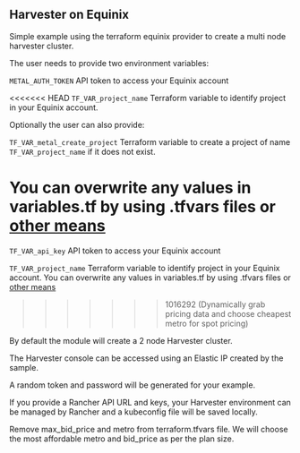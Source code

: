 ## Harvester on Equinix

Simple example using the terraform equinix provider to create a multi node harvester cluster.

The user needs to provide two environment variables:

`METAL_AUTH_TOKEN` API token to access your Equinix account

<<<<<<< HEAD
`TF_VAR_project_name` Terraform variable to identify project in your Equinix account.

Optionally the user can also provide:

`TF_VAR_metal_create_project` Terraform variable to create a project of name `TF_VAR_project_name` if it does not exist.

You can overwrite any values in variables.tf by using .tfvars files or [other means](https://www.terraform.io/language/values/variables#assigning-values-to-root-module-variables)
=======
`TF_VAR_api_key` API token to access your Equinix account

`TF_VAR_project_name` Terraform variable to identify project in your Equinix account. You can overwrite any values in variables.tf by using .tfvars files or [other means](https://www.terraform.io/language/values/variables#assigning-values-to-root-module-variables)
>>>>>>> 1016292 (Dynamically grab pricing data and choose cheapest metro for spot pricing)

By default the module will create a 2 node Harvester cluster.

The Harvester console can be accessed using an Elastic IP created by the sample.

A random token and password will be generated for your example.

If you provide a Rancher API URL and keys, your Harvester environment can be managed by Rancher and a kubeconfig file will be saved locally.

Remove max_bid_price and metro from terraform.tfvars file. We will choose the most affordable metro and bid_price as per the plan size.
 
